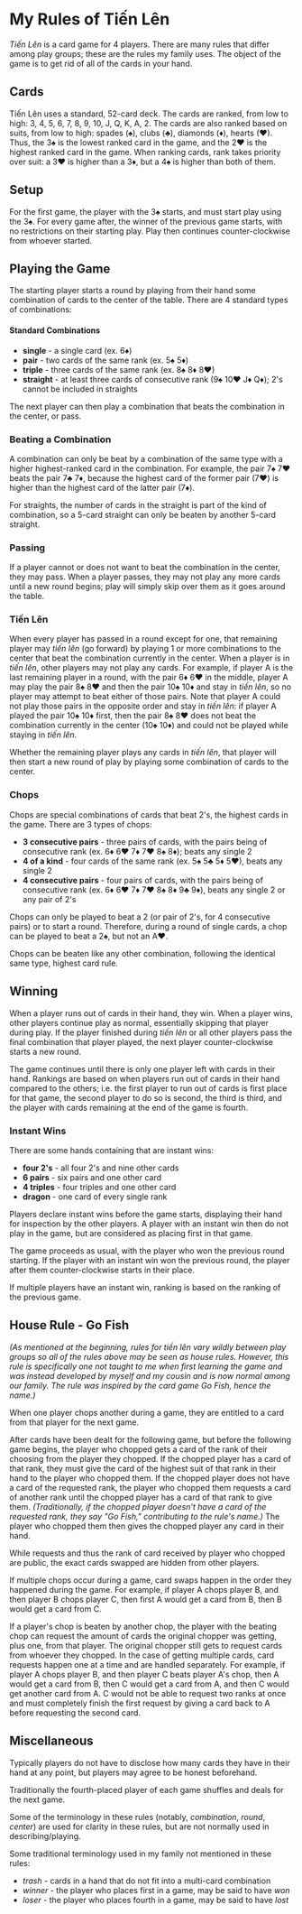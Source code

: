 # My Rules of Tiến Lên

_Tiến Lên_ is a card game for 4 players. There are many rules that differ among play groups; these are the rules my family uses.
The object of the game is to get rid of all of the cards in your hand.

## Cards
Tiến Lên uses a standard, 52-card deck. The cards are ranked, from low to high: 3, 4, 5, 6, 7, 8, 9, 10, J, Q, K, A, 2. The cards are also ranked based on suits, from low to high: spades (♠), clubs (♣), diamonds (♦), hearts (♥). Thus, the 3♠ is the lowest ranked card in the game, and the 2♥ is the highest ranked card in the game. When ranking cards, rank takes priority over suit: a 3♥ is higher than a 3♦, but a 4♠ is higher than both of them.

## Setup
For the first game, the player with the 3♠ starts, and must start play using the 3♠. For every game after, the winner of the previous game starts, with no restrictions on their starting play. Play then continues counter-clockwise from whoever started.

## Playing the Game
The starting player starts a round by playing from their hand some combination of cards to the center of the table. There are 4 standard types of combinations:

#### Standard Combinations
  * __single__ - a single card (ex. 6♦)
  * __pair__ - two cards of the same rank (ex. 5♠ 5♦)
  * __triple__ - three cards of the same rank (ex. 8♠ 8♦ 8♥)
  * __straight__ - at least three cards of consecutive rank (9♠ 10♥ J♦ Q♦); 2's cannot be included in straights

The next player can then play a combination that beats the combination in the center, or pass.

### Beating a Combination
A combination can only be beat by a combination of the same type with a higher highest-ranked card in the combination. For example, the pair 7♠ 7♥ beats the pair 7♣ 7♦, because the highest card of the former pair (7♥) is higher than the highest card of the latter pair (7♦).

For straights, the number of cards in the straight is part of the kind of combination, so a 5-card straight can only be beaten by another 5-card straight.

### Passing
If a player cannot or does not want to beat the combination in the center, they may pass. When a player passes, they may not play any more cards until a new round begins; play will simply skip over them as it goes around the table.

### Tiến Lên
When every player has passed in a round except for one, that remaining player may _tiến lên_ (go forward) by playing 1 or more combinations to the center that beat the combination currently in the center. When a player is in _tiến lên_, other players may not play any cards. For example, if player A is the last remaining player in a round, with the pair 6♦ 6♥ in the middle, player A may play the pair 8♠ 8♥ and then the pair 10♠ 10♦ and stay in _tiến lên_, so no player may attempt to beat either of those pairs. Note that player A could not play those pairs in the opposite order and stay in _tiến lên_: if player A played the pair 10♠ 10♦ first, then the pair 8♠ 8♥ does not beat the combination currently in the center (10♠ 10♦) and could not be played while staying in _tiến lên_.

Whether the remaining player plays any cards in _tiến lên_, that player will then start a new round of play by playing some combination of cards to the center.

### Chops
Chops are special combinations of cards that beat 2's, the highest cards in the game. There are 3 types of chops:

  * __3 consecutive pairs__ - three pairs of cards, with the pairs being of consecutive rank (ex. 6♦ 6♥ 7♦ 7♥ 8♠ 8♦); beats any
  single 2
  * __4 of a kind__ - four cards of the same rank (ex. 5♠ 5♣ 5♦ 5♥), beats any single 2
  * __4 consecutive pairs__ - four pairs of cards, with the pairs being of consecutive rank (ex. 6♦ 6♥ 7♦ 7♥ 8♠ 8♦ 9♣ 9♦), beats any single 2 or any pair of 2's

Chops can only be played to beat a 2 (or pair of 2's, for 4 consecutive pairs) or to start a round. Therefore, during a round of single cards, a chop can be played to beat a 2♠, but not an A♥.

Chops can be beaten like any other combination, following the identical same type, highest card rule.

## Winning
When a player runs out of cards in their hand, they win. When a player wins, other players continue play as normal, essentially skipping that player during play. If the player finished during _tiến lên_ or all other players pass the final combination that player played, the next player counter-clockwise starts a new round.

The game continues until there is only one player left with cards in their hand. Rankings are based on when players run out of cards in their hand compared to the others; i.e. the first player to run out of cards is first place for that game, the second player to do so is second, the third is third, and the player with cards remaining at the end of the game is fourth.

### Instant Wins
There are some hands containing that are instant wins:
  * __four 2's__ - all four 2's and nine other cards
  * __6 pairs__ - six pairs and one other card
  * __4 triples__ - four triples and one other card
  * __dragon__ - one card of every single rank

Players declare instant wins before the game starts, displaying their hand for inspection by the other players. A player with an instant win then do not play in the game, but are considered as placing first in that game.

The game proceeds as usual, with the player who won the previous round starting. If the player with an instant win won the previous round, the player after them counter-clockwise starts in their place.

If multiple players have an instant win, ranking is based on the ranking of the previous game.

## House Rule - Go Fish
_(As mentioned at the beginning, rules for tiến lên vary wildly between play groups so all of the rules above may be seen as house rules. However, this rule is specifically one not taught to me when first learning the game and was instead developed by myself and my cousin and is now normal among our family. The rule was inspired by the card game Go Fish, hence the name.)_

When one player chops another during a game, they are entitled to a card from that player for the next game.

After cards have been dealt for the following game, but before the following game begins, the player who chopped gets a card of the rank of their choosing from the player they chopped. If the chopped player has a card of that rank, they must give the card of the highest suit of that rank in their hand to the player who chopped them. If the chopped player does not have a card of the requested rank, the player who chopped them requests a card of another rank until the chopped player has a card of that rank to give them. _(Traditionally, if the chopped player doesn't have a card of the requested rank, they say "Go Fish," contributing to the rule's name.)_ The player who chopped them then gives the chopped player any card in their hand.

While requests and thus the rank of card received by player who chopped are public, the exact cards swapped are hidden from other players.

If multiple chops occur during a game, card swaps happen in the order they happened during the game. For example, if player A chops player B, and then player B chops player C, then first A would get a card from B, then B would get a card from C.

If a player's chop is beaten by another chop, the player with the beating chop can request the amount of cards the original chopper was getting, plus one, from that player. The original chopper still gets to request cards from whoever they chopped. In the case of getting multiple cards, card requests happen one at a time and are handled separately. For example, if player A chops player B, and then player C beats player A's chop, then A would get a card from B, then C would get a card from A, and then C would get another card from A. C would not be able to request two ranks at once and must completely finish the first request by giving a card back to A before requesting the second card.

## Miscellaneous
Typically players do not have to disclose how many cards they have in their hand at any point, but players may agree to be honest beforehand.

Traditionally the fourth-placed player of each game shuffles and deals for the next game.

Some of the terminology in these rules (notably, _combination_, _round_, _center_) are used for clarity in these rules, but are not normally used in describing/playing.

Some traditional terminology used in my family not mentioned in these rules:
* _trash_ - cards in a hand that do not fit into a multi-card combination
* _winner_ - the player who places first in a game, may be said to have _won_
* _loser_ - the player who places fourth in a game, may be said to have _lost_
